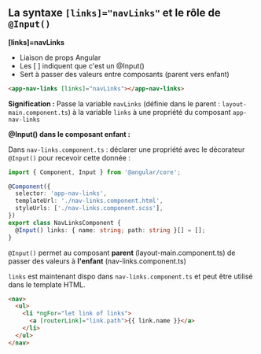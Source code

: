## La syntaxe `[links]="navLinks"` et le rôle de `@Input()`

**[links]=navLinks**
- Liaison de props Angular
- Les [ ] indiquent que c'est un @Input() 
- Sert à passer des valeurs entre composants (parent vers enfant)

```html
<app-nav-links [links]="navLinks"></app-nav-links>
```

**Signification :**
Passe la variable `navLinks` (définie dans le parent : `layout-main.component.ts`) à la variable `links` à une propriété du composant `app-nav-links`

**@Input() dans le composant enfant :**

Dans `nav-links.component.ts` : déclarer une propriété avec le décorateur `@Input()` pour recevoir cette donnée : 

```ts
import { Component, Input } from '@angular/core';

@Component({
  selector: 'app-nav-links',
  templateUrl: './nav-links.component.html',
  styleUrls: ['./nav-links.component.scss'],
})
export class NavLinksComponent {
  @Input() links: { name: string; path: string }[] = [];
}
```

`@Input()` permet au composant **parent** (layout-main.component.ts) de passer des valeurs à **l'enfant** (nav-links.component.ts)

`links` est maintenant dispo dans `nav-links.component.ts` et peut être utilisé dans le template HTML.

```html
<nav>
  <ul>
    <li *ngFor="let link of links">
      <a [routerLink]="link.path">{{ link.name }}</a>
    </li>
  </ul>
</nav>
```